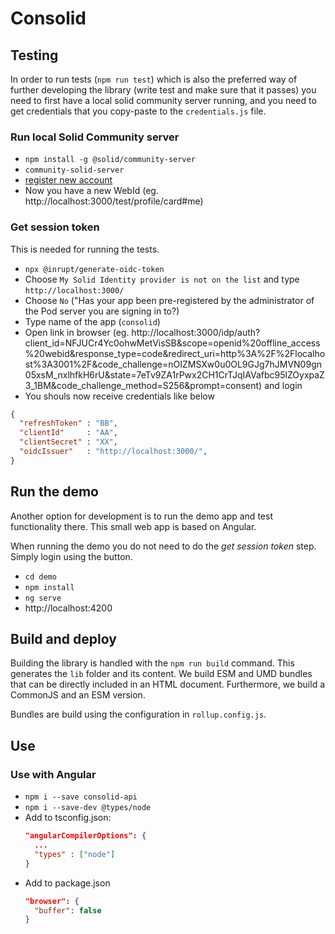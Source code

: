# Consolid

## Testing
In order to run tests (`npm run test`) which is also the preferred way of further developing the library (write test and make sure that it passes) you need to first have a local solid community server running, and you need to get credentials that you copy-paste to the `credentials.js` file.

### Run local Solid Community server
* `npm install -g @solid/community-server`
* `community-solid-server`
* [register new account](http://localhost:3000/idp/register/)
* Now you have a new WebId (eg. http://localhost:3000/test/profile/card#me)

### Get session token
This is needed for running the tests.
* `npx @inrupt/generate-oidc-token`
* Choose `My Solid Identity provider is not on the list` and type `http://localhost:3000/`
* Choose `No` ("Has your app been pre-registered by the administrator of the Pod server you are signing in to?)
* Type name of the app (`consolid`)
* Open link in browser (eg. http://localhost:3000/idp/auth?client_id=NFJUCr4Yc0ohwMetVisSB&scope=openid%20offline_access%20webid&response_type=code&redirect_uri=http%3A%2F%2Flocalhost%3A3001%2F&code_challenge=nOIZMSXw0u0OL9GJg7hJMVN09gn05xsM_nxlhfkH6rU&state=7eTv9ZA1rPwx2CH1CrTJqIAVafbc95lZOyxpaZ3_1BM&code_challenge_method=S256&prompt=consent) and login
* You shouls now receive credentials like below

```json
{
  "refreshToken" : "BB",
  "clientId"     : "AA",
  "clientSecret" : "XX",
  "oidcIssuer"   : "http://localhost:3000/",
}
```

## Run the demo
Another option for development is to run the demo app and test functionality there. This small web app is based on Angular.

When running the demo you do not need to do the *get session token* step. Simply login using the button.
* `cd demo`
* `npm install`
* `ng serve`
* http://localhost:4200

## Build and deploy
Building the library is handled with the `npm run build` command. This generates the `lib` folder and its content. We build ESM and UMD bundles that can be directly included in an HTML document. Furthermore, we build a CommonJS and an ESM version.

Bundles are build using the configuration in `rollup.config.js`.

## Use

### Use with Angular
* `npm i --save consolid-api`
* `npm i --save-dev @types/node`
* Add to tsconfig.json:
  ```json
  "angularCompilerOptions": {
    ...
    "types" : ["node"]
  }
  ```
* Add to package.json
  ```json
  "browser": {
    "buffer": false
  }
  ```